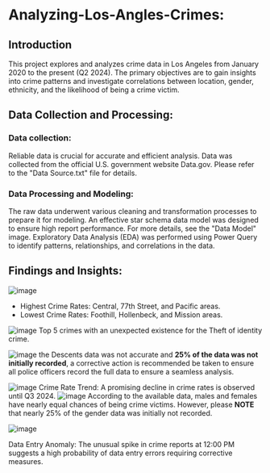 # Analyzing-Los-Angles-Crimes:

## Introduction
This project explores and analyzes crime data in Los Angeles from January 2020 to the present (Q2 2024). The primary objectives are to gain insights into crime patterns and investigate correlations between location, gender, ethnicity, and the likelihood of being a crime victim.
## Data Collection and Processing:
### Data collection:
Reliable data is crucial for accurate and efficient analysis. Data was collected from the official U.S. government website Data.gov. Please refer to the "Data Source.txt" file for details.
### Data Processing and Modeling:
The raw data underwent various cleaning and transformation processes to prepare it for modeling. An effective star schema data model was designed to ensure high report performance. For more details, see the "Data Model" image.
Exploratory Data Analysis (EDA) was performed using Power Query to identify patterns, relationships, and correlations in the data.

## Findings and Insights:
![image](https://github.com/user-attachments/assets/19d03321-82e6-45af-b326-9c9ffa488b03)

- Highest Crime Rates: Central, 77th Street, and Pacific areas.
- Lowest Crime Rates: Foothill, Hollenbeck, and Mission areas.

![image](https://github.com/user-attachments/assets/936e902b-28ff-4762-b3e0-4fc00bbeda9f)
Top 5 crimes with an unexpected existence for the Theft of identity crime.

![image](https://github.com/user-attachments/assets/5692728c-6948-419a-b4f1-f1471c249ccc)
the Descents data was not accurate and **25% of the data was not initially recorded**, a corrective action is recommended be taken to ensure all police officers record the full data to ensure a seamless analysis.


![image](https://github.com/user-attachments/assets/18d9e708-ae22-4173-8394-45556a7be853)
Crime Rate Trend: A promising decline in crime rates is observed until Q3 2024.
![image](https://github.com/user-attachments/assets/5bcdba64-81c1-4533-96d8-e82958ce1163)
According to the available data, males and females have nearly equal chances of being crime victims. However, please **NOTE** that nearly 25% of the gender data was initially not recorded.

![image](https://github.com/user-attachments/assets/4a9bd992-dc20-4bca-a42b-a5c83b038c09)

Data Entry Anomaly: The unusual spike in crime reports at 12:00 PM suggests a high probability of data entry errors requiring corrective measures.
